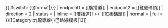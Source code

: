 {{ #switch: {{{format|}}}
  | endpoint1 = [[廣播道]]
  | endpoint2 = [[紅磡碼頭]]
  | direction = 2
  | status =
  | inline = [[廣播道]] ↔ [[紅磡碼頭]]
  | normal =
  | full =
}}<noinclude>[[Category:九龍專線小巴路線模板|13]]</noinclude>